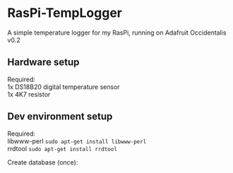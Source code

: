 # RasPi-TempLogger

A simple temperature logger for my RasPi, running on Adafruit Occidentalis v0.2

## Hardware setup
Required:  
1x DS18B20 digital temperature sensor  
1x 4K7 resistor  

## Dev environment setup
Required:  
libwww-perl `sudo apt-get install libwww-perl`  
rrdtool `sudo apt-get install rrdtool`  

Create database (once):  
